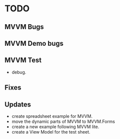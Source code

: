 # TODO

## MVVM Bugs

## MVVM Demo bugs

## MVVM Test

* debug.

## Fixes

## Updates

* create spreadsheet example for MVVM.
* move the dynamic parts of MVVM to MVVM.Forms
* create a new example following MVVM lite.
* create a View Model for the test sheet.
